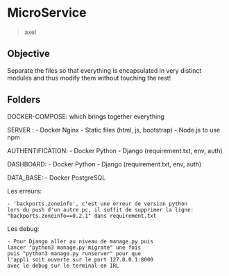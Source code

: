 # MicroService

> axel

## Objective

Separate the files so that everything is encapsulated in very distinct modules and thus modify them without touching the rest!

## Folders

DOCKER-COMPOSE: which brings together everything

SERVER :
    - Docker Nginx
    - Static files (html, js, bootstrap)
    - Node.js to use npm

AUTHENTIFICATION:
    - Docker Python
    - Django (requirement.txt, env, auth)

DASHBOARD:
    - Docker Python
    - Django (requirement.txt, env, auth)

DATA_BASE:
    - Docker PostgreSQL

Les erreurs:

    - 'backports.zoneinfo', c'est une erreur de version python
    lors du push d'un autre pc, il suffit de supprimer la ligne:
    "backports.zoneinfo==0.2.1" dans requirement.txt

Les debug:

    - Pour Django aller au niveau de manage.py puis
    lancer "python3 manage.py migrate" une fois
    puis "python3 manage.py runserver" pour que
    l'appli soit ouverte sur le port 127.0.0.1:8000
    avec le debug sur le terminal en IRL